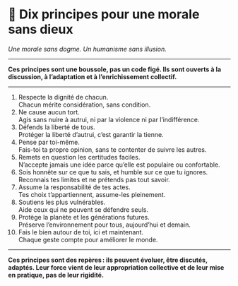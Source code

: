 # 📜 Dix principes pour une morale sans dieux

*Une morale sans dogme. Un humanisme sans illusion.*

---

**Ces principes sont une boussole, pas un code figé. Ils sont ouverts à la discussion, à l’adaptation et à l’enrichissement collectif.**

---

1. Respecte la dignité de chacun.  
Chacun mérite considération, sans condition.
2. Ne cause aucun tort.  
Agis sans nuire à autrui, ni par la violence ni par l’indifférence.
3. Défends la liberté de tous.  
Protéger la liberté d’autrui, c’est garantir la tienne.
4. Pense par toi-même.  
Fais-toi ta propre opinion, sans te contenter de suivre les autres.
5. Remets en question les certitudes faciles.  
N’accepte jamais une idée parce qu’elle est populaire ou confortable.
6. Sois honnête sur ce que tu sais, et humble sur ce que tu ignores.  
Reconnais tes limites et ne prétends pas tout savoir.
7. Assume la responsabilité de tes actes.  
Tes choix t’appartiennent, assume-les pleinement.
8. Soutiens les plus vulnérables.  
Aide ceux qui ne peuvent se défendre seuls.
9. Protège la planète et les générations futures.  
Préserve l’environnement pour tous, aujourd’hui et demain.
10. Fais le bien autour de toi, ici et maintenant.  
Chaque geste compte pour améliorer le monde.

---

**Ces principes sont des repères : ils peuvent évoluer, être discutés, adaptés. Leur force vient de leur appropriation collective et de leur mise en pratique, pas de leur rigidité.**

